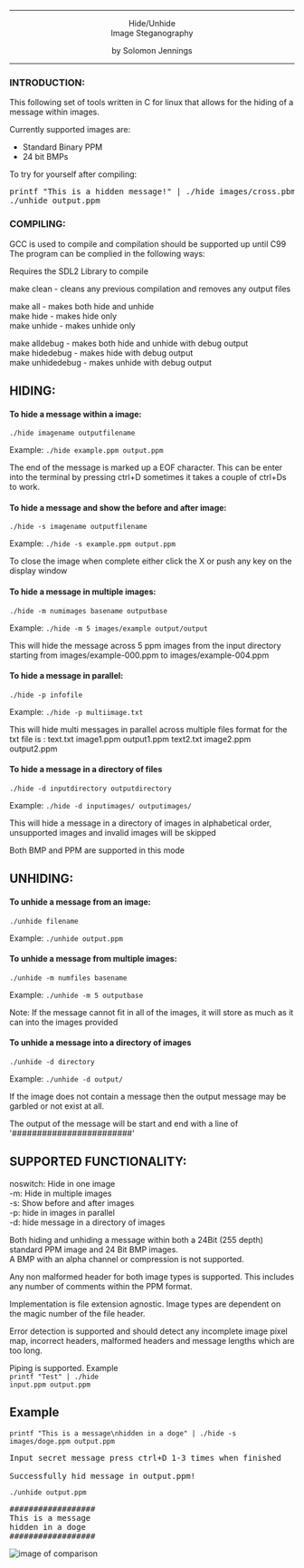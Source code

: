 ---------------------------------------------------------------------
 <p align="center">
                                Hide/Unhide<br>
                          	 Image Steganography
     </p>            <p align="center">             
                             by Solomon Jennings
</p>

---------------------------------------------------------------------

### INTRODUCTION:

This following set of tools written in C for linux that allows for the hiding of
a message within images.

Currently supported images are:
* Standard Binary PPM
* 24 bit BMPs

To try for yourself after compiling:

<pre>
printf "This is a hidden message!" | ./hide images/cross.pbm output.ppm
./unhide output.ppm
</pre>

### COMPILING:
GCC is used to compile and compilation should be supported up until C99
The program can be complied in the following ways:

Requires the SDL2 Library to compile

make clean			  	- cleans any previous compilation and removes any output files<br>

make all  				- makes both hide and unhide<br>
make hide 				- makes hide only<br>
make unhide 			- makes unhide only<br>

make alldebug 			- makes both hide and unhide with debug output<br>
make hidedebug  		- makes hide with debug output<br>
make unhidedebug 		- makes unhide with debug output<br>

## HIDING:

#### To hide a message within a image:

<code>./hide imagename outputfilename</code>

Example:
<code>./hide example.ppm output.ppm</code>

The end of the message is marked up a EOF character. This can be enter into the terminal by pressing ctrl+D
sometimes it takes a couple of ctrl+Ds to work.

#### To hide a message and show the before and after image:
<code>./hide -s imagename outputfilename</code>

Example:
<code>./hide -s example.ppm output.ppm</code>

To close the image when complete either click the X or push any key on the display window

#### To hide a message in multiple images:
<code>./hide -m numimages basename outputbase</code>

Example:
<code>./hide -m 5 images/example output/output</code>

This will hide the message across 5 ppm images from the input directory starting from images/example-000.ppm to
images/example-004.ppm

#### To hide a message in parallel:
<code>./hide -p infofile</code>

Example:
<code>./hide -p multiimage.txt</code>

This will hide multi messages in parallel across multiple files
format for the txt file is :
text.txt image1.ppm output1.ppm
text2.txt image2.ppm output2.ppm

#### To hide a message in a directory of files
<code>./hide -d inputdirectory outputdirectory</code>

Example:
<code>./hide -d inputimages/ outputimages/</code>

This will hide a message in a directory of images in alphabetical order,
unsupported images and invalid images will be skipped

Both BMP and PPM are supported in this mode

## UNHIDING:

#### To unhide a message from an image:
<code>./unhide filename</code>

Example:
<code>./unhide output.ppm</code>

#### To unhide a message from multiple images:
<code>./unhide -m numfiles basename</code>

Example:
<code>./unhide -m 5 outputbase</code>

Note: If the message cannot fit in all of the images, it will store as much as it can into the images provided

#### To unhide a message into a directory of images
<code>./unhide -d directory</code>

Example:
<code>./unhide -d output/</code>


If the image does not contain a message then the output message may be garbled or not exist at all.

The output of the message will be start and end with a line of '########################'

SUPPORTED FUNCTIONALITY:
--

noswitch: Hide in one image<br>
-m: Hide in multiple images<br>
-s: Show before and after images<br>
-p: hide in images in parallel<br>
-d: hide message in a directory of images<br>


Both hiding and unhiding a message within both a 24Bit (255 depth) standard PPM image and 24 Bit BMP images.<br>
A BMP with an alpha channel or compression is not supported.

Any non malformed header for both image types is supported. This includes any number of
comments within the PPM format.

Implementation is file extension agnostic. Image types are dependent on the magic number of the file header.

Error detection is supported and should detect any incomplete image pixel map, incorrect headers, malformed headers and
message lengths which are too long.

Piping is supported. Example<br>
<code>printf "Test" | ./hide input.ppm output.ppm</code>

Example
--
<code>printf "This is a message\nhidden in a doge" | ./hide -s images/doge.ppm output.ppm
</code>
<pre>
Input secret message press ctrl+D 1-3 times when finished

Successfully hid message in output.ppm!
</pre>

<code>./unhide output.ppm</code>
<pre>
##################
This is a message
hidden in a doge
##################
</pre>


![image of comparison](https://github.com/srjen3/ImageHiding/raw/master/comparescreenshot.png)
